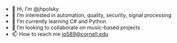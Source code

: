 - 👋 Hi, I’m @jhpolsky
- 👀 I’m interested in automation, quality, security, signal processing
- 🌱 I’m currently learning C# and Python
- 💞️ I’m looking to collaborate on music-based projects
- 📫 How to reach me jp589@cornell.edu

<!---
jhpolsky/jhpolsky is a ✨ special ✨ repository because its `README.md` (this file) appears on your GitHub profile.
You can click the Preview link to take a look at your changes.
--->
